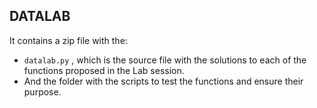 ## DATALAB

It contains a zip file with the:
* `datalab.py` , which is the source file with the solutions to each of the functions proposed in the Lab session.  
* And the folder with the scripts to test the functions and ensure their purpose. 
